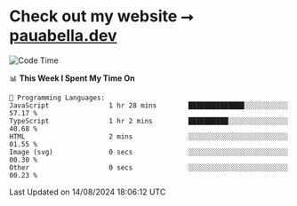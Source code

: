 # Check out my website ⭢ [pauabella.dev](https://pauabella.dev)

<!--START_SECTION:waka-->
![Code Time](http://img.shields.io/badge/Code%20Time-3%2C643%20hrs-blue)

📊 **This Week I Spent My Time On** 

```text
💬 Programming Languages: 
JavaScript               1 hr 28 mins        ██████████████░░░░░░░░░░░   57.17 % 
TypeScript               1 hr 2 mins         ██████████░░░░░░░░░░░░░░░   40.68 % 
HTML                     2 mins              ░░░░░░░░░░░░░░░░░░░░░░░░░   01.55 % 
Image (svg)              0 secs              ░░░░░░░░░░░░░░░░░░░░░░░░░   00.30 % 
Other                    0 secs              ░░░░░░░░░░░░░░░░░░░░░░░░░   00.23 % 
```


 Last Updated on 14/08/2024 18:06:12 UTC
<!--END_SECTION:waka-->
